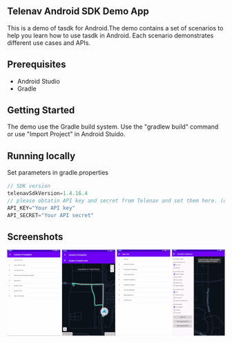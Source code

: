 ## Telenav Android SDK Demo App
This is a demo of tasdk for Android.The demo contains a set of scenarios to help you learn how to use tasdk in Android.
Each scenario demonstrates different use cases and APIs.

## Prerequisites
- Android Studio
- Gradle

## Getting Started
The demo use the Gradle build system. Use the "gradlew build" command or use "Import Project" in Android Stuido.

## Running locally
Set parameters in gradle.properties
```kotlin
// SDK version
telenavSdkVersion=1.4.16.4
// please obtatin API key and secret from Telenav and set them here. (double quotes is needed here)
API_KEY="Your API key"
API_SECRET="Your API secret"
```

Screenshots
-----------
![](screenshots/demo-splash.png)
